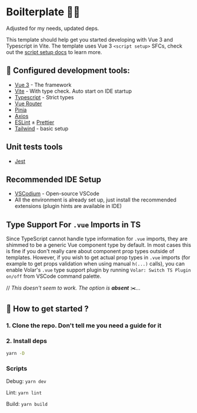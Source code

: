 # Boilterplate 🚀🌭

Adjusted for my needs, updated deps.

This template should help get you started developing with Vue 3 and Typescript in Vite. The template uses Vue 3 `<script setup>` SFCs, check out the [script setup docs](https://v3.vuejs.org/api/sfc-script-setup.html#sfc-script-setup) to learn more.

## 🔨 Configured development tools:

- [Vue 3](https://v3.vuejs.org/) - The framework
- [Vite](https://vitejs.dev/) - With type check. Auto start on IDE startup
- [Typescript](https://www.typescriptlang.org/) - Strict types
- [Vue Router](https://router.vuejs.org/)
- [Pinia](https://pinia.vuejs.org/)
- [Axios](https://axios-http.com/)
- [ESLint](https://eslint.org/) ± [Prettier](https://prettier.io/)
- [Tailwind](https://tailwindcss.com/) - basic setup

## Unit tests tools

- [Jest](https://jestjs.io/)

## Recommended IDE Setup

- [VSCodium](https://vscodium.com/) - Open-source VSCode
- All the environment is already set up, just install the recommended extensions (plugin hints are available in IDE)

## Type Support For `.vue` Imports in TS

Since TypeScript cannot handle type information for `.vue` imports, they are shimmed to be a generic Vue component type by default. In most cases this is fine if you don't really care about component prop types outside of templates. However, if you wish to get actual prop types in `.vue` imports (for example to get props validation when using manual `h(...)` calls), you can enable Volar's `.vue` type support plugin by running `Volar: Switch TS Plugin on/off` from VSCode command palette.

// *This doesn't seem to work. The option is **absent*** ✂️...

## 🚀 How to get started ?

### 1. Clone the repo. Don't tell me you need a guide for it

### 2. Install deps
```sh
yarn -D
```

### Scripts
Debug: ``` yarn dev ```

Lint: ``` yarn lint ```

Build: ``` yarn build ```